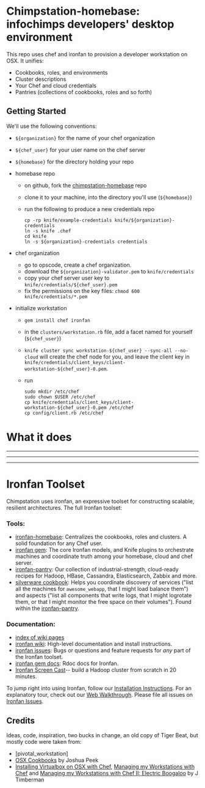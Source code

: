 # Chimpstation-homebase: infochimps developers' desktop environment

This repo uses chef and ironfan to provision a developer workstation on OSX. It unifies:

* Cookbooks, roles, and environments
* Cluster descriptions
* Your Chef and cloud credentials
* Pantries (collections of cookbooks, roles and so forth)



## Getting Started

We'll use the following conventions:

* `${organization}`  for the name of your chef organization
* `${chef_user}`     for your user name on the chef server
* `${homebase}`      for the directory holding your repo

* homebase repo
  - on github, fork the [chimpstation-homebase](http://github.com/infochimps-labs/chimpstation) repo
  - clone it to your machine, into the directory you'll use (`${homebase}`)
  - run the following to produce a new credentials repo
  
        cp -rp knife/example-credentials knife/${organization}-credentials
        ln -s knife .chef
        cd knife
        ln -s ${organization}-credentials credentials
        
* chef organization  
  - go to opscode, create a chef organization. 
  - download the `${organization}-validator.pem` to `knife/credentials`
  - copy your chef server user key to `knife/credentials/${chef_user}.pem`
  - fix the permissions on the key files: `chmod 600 knife/credentials/*.pem`
  

* initialize workstation
  - `gem install chef ironfan`
  - in the `clusters/workstation.rb` file, add a facet named for yourself (`${chef_user}`)
  - `knife cluster sync workstation-${chef_user} --sync-all --no-cloud` will create the chef node for you, and leave the client key in `knife/credentials/client_keys/client-workstation-${chef_user}-0.pem`.
  - run
     
        sudo mkdir /etc/chef
        sudo chown $USER /etc/chef
        cp knife/credentials/client_keys/client-workstation-${chef_user}-0.pem /etc/chef
        cp config/client.rb /etc/chef
        

# What it does






__________________________________________________________________________
__________________________________________________________________________
__________________________________________________________________________

# Ironfan Toolset

Chimpstation uses ironfan, an expressive toolset for constructing scalable, resilient architectures. The full Ironfan toolset:

### Tools:

* [ironfan-homebase](https://github.com/infochimps-labs/ironfan-homebase): Centralizes the cookbooks, roles and clusters. A solid foundation for any Chef user.
* [ironfan gem](https://github.com/infochimps-labs/ironfan): The core Ironfan models, and Knife plugins to orchestrate machines and coordinate truth among your homebase, cloud and chef server. 
* [ironfan-pantry](https://github.com/infochimps-labs/ironfan-pantry): Our collection of industrial-strength, cloud-ready recipes for Hadoop, HBase, Cassandra, Elasticsearch, Zabbix and more. 
* [silverware cookbook](https://github.com/infochimps-labs/ironfan-pantry/tree/master/cookbooks/silverware): Helps you coordinate discovery of services ("list all the machines for `awesome_webapp`, that I might load balance them") and aspects ("list all components that write logs, that I might logrotate them, or that I might monitor the free space on their volumes"). Found within the [ironfan-pantry](https://github.com/infochimps-labs/ironfan-pantry).

### Documentation:

* [index of wiki pages](https://github.com/infochimps-labs/ironfan/wiki/_pages)
* [ironfan wiki](https://github.com/infochimps-labs/ironfan/wiki): High-level documentation and install instructions.
* [ironfan issues](https://github.com/infochimps-labs/ironfan/issues): Bugs or questions and feature requests for *any* part of the Ironfan toolset.
* [ironfan gem docs](http://rdoc.info/gems/ironfan): Rdoc docs for Ironfan.
* [Ironfan Screen Cast](http://vimeo.com/37279372)-- build a Hadoop cluster from scratch in 20 minutes.

To jump right into using Ironfan, follow our [Installation Instructions](https://github.com/infochimps-labs/ironfan/wiki/INSTALL). For an explanatory tour, check out our [Web Walkthrough](https://github.com/infochimps-labs/ironfan/wiki/walkthrough-web).  Please file all issues on [Ironfan Issues](https://github.com/infochimps-labs/ironfan/issues).

## Credits

Ideas, code, inspiration, two bucks in change, an old copy of Tiger Beat, but mostly code were taken from:

* [pivotal_workstation]
* [OSX Cookbooks](https://github.com/josh/osx-cookbooks/tree/master/scratch) by Joshua Peek
* [Installing Virtualbox on OSX with Chef](http://jtimberman.posterous.com/installing-virtualbox-on-osx-with-chef), [Managing my Workstations with Chef](http://jtimberman.posterous.com/managing-my-workstations-with-chef) and [Managing my Workstations with Chef II: Electric Boogaloo](http://jtimberman.posterous.com/update-to-managing-my-workstations) by J Timberman
